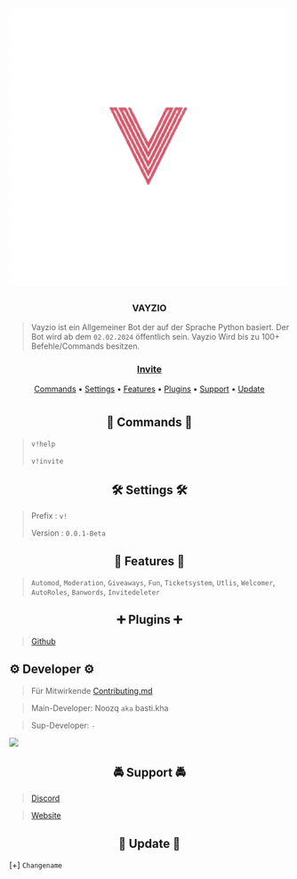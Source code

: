 <h1></h1>
<h1 algin = Center><img src="logo-tra.png" img></h1>
<h3 align = Center>VAYZIO</h3>

> Vayzio ist ein Allgemeiner Bot der auf der Sprache Python basiert.
> Der Bot wird ab dem `02.02.2024` öffentlich sein.
> Vayzio Wird bis zu 100+ Befehle/Commands besitzen.


<h3 align = Center>

  [Invite](https://discord.com/api/oauth2/authorize?client_id=971347959788765237&permissions=8&scope=bot)
</h3>
<p align="center">
  <a href="#Commands">Commands</a>
  •
  <a href="#Settings">Settings</a>
  •
  <a href="#Features">Features</a>
  •
  <a href="#plugins">Plugins</a>
  •
  <a href="#support">Support</a>
  •
  <a href="#update">Update</a>
<h1></h1>

<h2 align="center">🧿 Commands 🧿</h2>

> `v!help`
> 
> `v!invite`

<h2 align="center">🛠️ Settings 🛠️</h2>

> Prefix : `v!`
> 
> Version : `0.0.1-Beta`

<h2 align="center">🚀 Features 🚀</h2>

> `Automod`,
> `Moderation`,
> `Giveaways`,
> `Fun`,
> `Ticketsystem`,
> `Utlis`,
> `Welcomer`,
> `AutoRoles`,
> `Banwords`,
> `Invitedeleter`

<h2 align="center">➕ Plugins ➕</h2>

> [Github]()

<h2 algin="center">⚙️ Developer ⚙️</h2>

 > Für Mitwirkende [Contributing.md](/CONTRIBUTING.md)

> Main-Developer: Noozq `aka` basti.kha

> Sup-Developer: `-`

<a href="https://github.com/Noozq/Vayzio-/graphs/contributors">
  <img src="https://contributors-img.web.app/image?repo=Noozq/Vayzio-" />
</a>

<h2 align="center">🚔 Support 🚔</h2>

> [Discord](https://discord.gg/WjYrRvZM9Q) 

> [Website](https://soon.de/)

<h2 align="center">🔮 Update 🔮</h2>

[+] `Changename`
